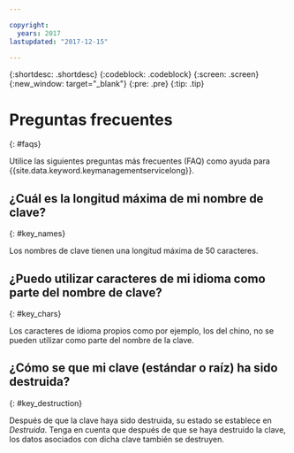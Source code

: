 ```yaml
---

copyright:
  years: 2017
lastupdated: "2017-12-15"

---
```


{:shortdesc: .shortdesc}
{:codeblock: .codeblock}
{:screen: .screen}
{:new_window: target="_blank"}
{:pre: .pre}
{:tip: .tip}

# Preguntas frecuentes
{: #faqs}

Utilice las siguientes preguntas más frecuentes (FAQ) como ayuda para {{site.data.keyword.keymanagementservicelong}}.

## ¿Cuál es la longitud máxima de mi nombre de clave?
{: #key_names}

Los nombres de clave tienen una longitud máxima de 50 caracteres. 
   
## ¿Puedo utilizar caracteres de mi idioma como parte del nombre de clave?
{: #key_chars}

Los caracteres de idioma propios como por ejemplo, los del chino, no se pueden utilizar como parte del nombre de la clave. 

## ¿Cómo se que mi clave (estándar o raíz) ha sido destruida?
{: #key_destruction}

Después de que la clave haya sido destruida, su estado se establece en _Destruida_. Tenga en cuenta que después de que se haya destruido la clave, los datos asociados con dicha clave también se destruyen. 
